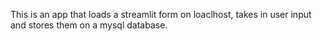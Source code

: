 This is an app that loads a streamlit form on loaclhost, takes in user input and stores them on a mysql database.
